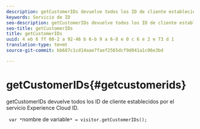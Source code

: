 ```yaml
---
description: getCustomerIDs devuelve todos los ID de cliente establecidos por el servicio Experience Cloud ID.
keywords: Servicio de ID
seo-description: getCustomerIDs devuelve todos los ID de cliente establecidos por el servicio Experience Cloud ID.
seo-title: getCustomerIDs
title: getCustomerIDs
uuid: 4 eb 6 ff 00-2 a 92-46 b 6-b 9 a 6-8 e 0 c 6 e 2 e 73 d 1
translation-type: tm+mt
source-git-commit: bb687c1cd14aae7faef2565dcf9d041a1c06e3bd

---
```



# getCustomerIDs{#getcustomerids}

getCustomerIDs devuelve todos los ID de cliente establecidos por el servicio Experience Cloud ID.

<!--
Is there anything else we can say about this??
-->

` var *`nombre de variable`* = visitor.getCustomerIDs();`
